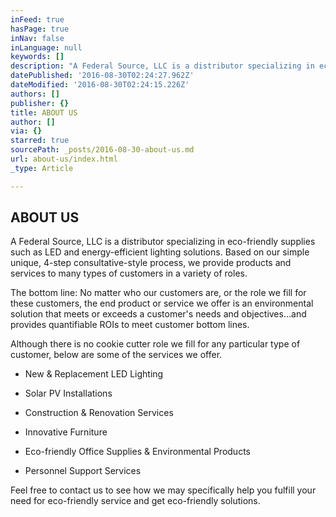 ```yaml
---
inFeed: true
hasPage: true
inNav: false
inLanguage: null
keywords: []
description: "A Federal Source, LLC is a distributor specializing in eco-friendly supplies such as\_LED and energy-efficient lighting solutions. Based on our simple unique, 4-step consultative-style process, we provide products and services to many types of customers\_in a variety of roles."
datePublished: '2016-08-30T02:24:27.962Z'
dateModified: '2016-08-30T02:24:15.226Z'
authors: []
publisher: {}
title: ABOUT US
author: []
via: {}
starred: true
sourcePath: _posts/2016-08-30-about-us.md
url: about-us/index.html
_type: Article

---
```

## ABOUT US

A Federal Source, LLC is a distributor specializing in eco-friendly supplies such as LED and energy-efficient lighting solutions. Based on our simple unique, 4-step consultative-style process, we provide products and services to many types of customers in a variety of roles.

The bottom line: No matter who our customers are, or the role we fill for these customers, the end product or service we offer is an environmental solution that meets or exceeds a customer's needs and objectives...and provides quantifiable ROIs to meet customer bottom lines.

Although there is no cookie cutter role we fill for any particular type of customer, below are some of the services we offer.

* New & Replacement LED Lighting

* Solar PV Installations

* Construction & Renovation Services

* Innovative Furniture

* Eco-friendly Office Supplies & Environmental Products

* Personnel Support Services

Feel free to contact us to see how we may specifically help you fulfill your need for eco-friendly service and get eco-friendly solutions.
